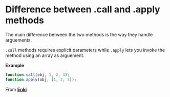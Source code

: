 # Difference between **.call** and **.apply** methods 

The main difference between the two methods is the way they handle arguements. 

`.call` methods requires explicit parameters while `.apply` lets you invoke the method using an array as arguement. 

**Example** 

```javascript 
function.call(obj, 1, 2, 3);
function.apply(obj, [1, 2, 3]); 
```

From [**Enki**](https://www.enki.com/)